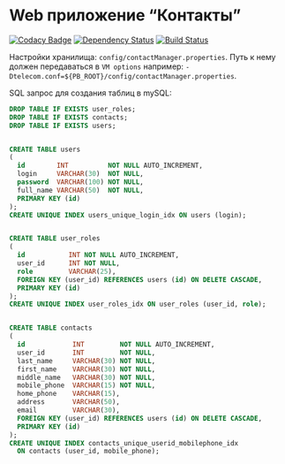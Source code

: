 Web приложение “Контакты”
=============================
[![Codacy Badge](https://api.codacy.com/project/badge/Grade/57d9f4d87c6c4c29bcb6363b47f950cd)](https://www.codacy.com/app/pavlo-plynko/ContactManager?utm_source=github.com&amp;utm_medium=referral&amp;utm_content=shcho-isle/ContactManager&amp;utm_campaign=Badge_Grade)
[![Dependency Status](https://dependencyci.com/github/shcho-isle/ContactManager/badge)](https://dependencyci.com/github/shcho-isle/ContactManager)
[![Build Status](https://travis-ci.org/shcho-isle/ContactManager.svg?branch=master)](https://travis-ci.org/shcho-isle/ContactManager)

Настройки хранилища: `config/contactManager.properties`.
Путь к нему должен передаваться в `VM options` например: `-Dtelecom.conf=${PB_ROOT}/config/contactManager.properties`.

SQL запрос для создания таблиц в mySQL:

```sql
DROP TABLE IF EXISTS user_roles;
DROP TABLE IF EXISTS contacts;
DROP TABLE IF EXISTS users;


CREATE TABLE users
(
  id        INT          NOT NULL AUTO_INCREMENT,
  login     VARCHAR(30)  NOT NULL,
  password  VARCHAR(100) NOT NULL,
  full_name VARCHAR(50)  NOT NULL,
  PRIMARY KEY (id)
);
CREATE UNIQUE INDEX users_unique_login_idx ON users (login);


CREATE TABLE user_roles
(
  id           INT NOT NULL AUTO_INCREMENT,
  user_id      INT NOT NULL,
  role         VARCHAR(25),
  FOREIGN KEY (user_id) REFERENCES users (id) ON DELETE CASCADE,
  PRIMARY KEY (id)
);
CREATE UNIQUE INDEX user_roles_idx ON user_roles (user_id, role);


CREATE TABLE contacts
(
  id            INT         NOT NULL AUTO_INCREMENT,
  user_id       INT         NOT NULL,
  last_name     VARCHAR(30) NOT NULL,
  first_name    VARCHAR(30) NOT NULL,
  middle_name   VARCHAR(30) NOT NULL,
  mobile_phone  VARCHAR(15) NOT NULL,
  home_phone    VARCHAR(15),
  address       VARCHAR(50),
  email         VARCHAR(30),
  FOREIGN KEY (user_id) REFERENCES users (id) ON DELETE CASCADE,
  PRIMARY KEY (id)
);
CREATE UNIQUE INDEX contacts_unique_userid_mobilephone_idx
  ON contacts (user_id, mobile_phone);
 ```